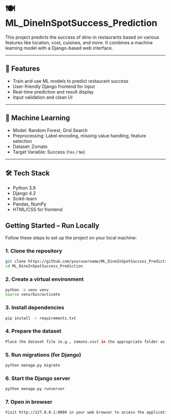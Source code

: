 # 🍽️ ML_DineInSpotSuccess_Prediction

This project predicts the success of dine-in restaurants based on various features like location, cost, cuisines, and more. It combines a machine learning model with a Django-based web interface.

---

## 🚀 Features

- Train and use ML models to predict restaurant success
- User-friendly Django frontend for input
- Real-time prediction and result display
- Input validation and clean UI

---

## 🧠 Machine Learning

- Model: Random Forest, Grid Search
- Preprocessing: Label encoding, missing value handling, feature selection
- Dataset: Zomato
- Target Variable: Success (`Yes` / `No`)

---

## 🛠️ Tech Stack

- Python 3.9
- Django 4.2
- Scikit-learn
- Pandas, NumPy
- HTML/CSS for frontend

## Getting Started – Run Locally

Follow these steps to set up the project on your local machine:

### 1. Clone the repository

```bash
git clone https://github.com/yourusername/ML_DineInSpotSuccess_Prediction.git
cd ML_DineInSpotSuccess_Prediction
```

### 2. Create a virtual environment

```bash
python -m venv venv
source venv/bin/activate  
```
### 3. Install dependencies

```bash
pip install -r requirements.txt
```

### 4. Prepare the dataset

```bash
Place the dataset file (e.g., zomato.csv) in the appropriate folder as mentioned in your code (usually a /data/ or /input/ directory).
```

### 5. Run migrations (for Django)

```bash
python manage.py migrate
```

### 6. Start the Django server

```bash
python manage.py runserver
```

### 7. Open in browser

```bash
Visit http://127.0.0.1:8000 in your web browser to access the application.
```




